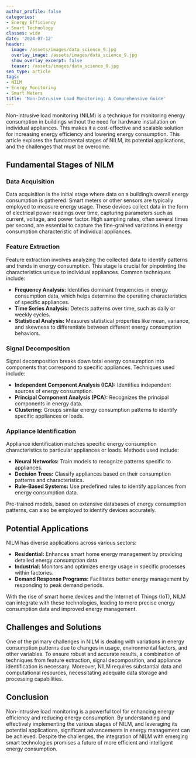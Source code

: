 ```yaml
---
author_profile: false
categories:
- Energy Efficiency
- Smart Technology
classes: wide
date: '2024-07-12'
header:
  image: /assets/images/data_science_9.jpg
  overlay_image: /assets/images/data_science_9.jpg
  show_overlay_excerpt: false
  teaser: /assets/images/data_science_9.jpg
seo_type: article
tags:
- NILM
- Energy Monitoring
- Smart Meters
title: 'Non-Intrusive Load Monitoring: A Comprehensive Guide'
---
```


Non-intrusive load monitoring (NILM) is a technique for monitoring energy consumption in buildings without the need for hardware installation on individual appliances. This makes it a cost-effective and scalable solution for increasing energy efficiency and lowering energy consumption. This article explores the fundamental stages of NILM, its potential applications, and the challenges that must be overcome.

## Fundamental Stages of NILM

### Data Acquisition

Data acquisition is the initial stage where data on a building’s overall energy consumption is gathered. Smart meters or other sensors are typically employed to measure energy usage. These devices collect data in the form of electrical power readings over time, capturing parameters such as current, voltage, and power factor. High sampling rates, often several times per second, are essential to capture the fine-grained variations in energy consumption characteristic of individual appliances.

### Feature Extraction

Feature extraction involves analyzing the collected data to identify patterns and trends in energy consumption. This stage is crucial for pinpointing the characteristics unique to individual appliances. Common techniques include:

- **Frequency Analysis:** Identifies dominant frequencies in energy consumption data, which helps determine the operating characteristics of specific appliances.
- **Time Series Analysis:** Detects patterns over time, such as daily or weekly cycles.
- **Statistical Analysis:** Measures statistical properties like mean, variance, and skewness to differentiate between different energy consumption behaviors.

### Signal Decomposition

Signal decomposition breaks down total energy consumption into components that correspond to specific appliances. Techniques used include:

- **Independent Component Analysis (ICA):** Identifies independent sources of energy consumption.
- **Principal Component Analysis (PCA):** Recognizes the principal components in energy data.
- **Clustering:** Groups similar energy consumption patterns to identify specific appliances or loads.

### Appliance Identification

Appliance identification matches specific energy consumption characteristics to particular appliances or loads. Methods used include:

- **Neural Networks:** Train models to recognize patterns specific to appliances.
- **Decision Trees:** Classify appliances based on their consumption patterns and characteristics.
- **Rule-Based Systems:** Use predefined rules to identify appliances from energy consumption data.

Pre-trained models, based on extensive databases of energy consumption patterns, can also be employed to identify devices accurately.

## Potential Applications

NILM has diverse applications across various sectors:

- **Residential:** Enhances smart home energy management by providing detailed energy consumption data.
- **Industrial:** Monitors and optimizes energy usage in specific processes within factories.
- **Demand Response Programs:** Facilitates better energy management by responding to peak demand periods.

With the rise of smart home devices and the Internet of Things (IoT), NILM can integrate with these technologies, leading to more precise energy consumption data and improved energy management.

## Challenges and Solutions

One of the primary challenges in NILM is dealing with variations in energy consumption patterns due to changes in usage, environmental factors, and other variables. To ensure robust and accurate results, a combination of techniques from feature extraction, signal decomposition, and appliance identification is necessary. Moreover, NILM requires substantial data and computational resources, necessitating adequate data storage and processing capabilities.

## Conclusion

Non-intrusive load monitoring is a powerful tool for enhancing energy efficiency and reducing energy consumption. By understanding and effectively implementing the various stages of NILM, and leveraging its potential applications, significant advancements in energy management can be achieved. Despite the challenges, the integration of NILM with emerging smart technologies promises a future of more efficient and intelligent energy consumption.
